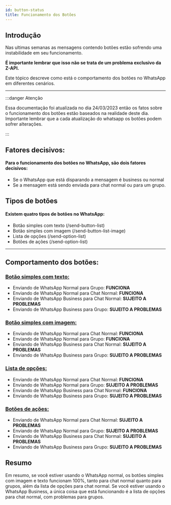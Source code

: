 ```yaml
---
id: button-status
title: Funcionamento dos Botões
---
```


## Introdução

Nas ultimas semanas as mensagens contendo botões estão sofrendo uma instabilidade em seu funcionamento.

**É importante lembrar que isso não se trata de um problema exclusivo da Z-API.**

Este tópico descreve como está o comportamento dos botões no WhatsApp em diferentes cenários.

---

:::danger Atenção

Essa documentação foi atualizada no dia 24/03/2023 então os fatos sobre o funcionamento dos botões estão baseados na realidade deste dia. Importante lembrar que a cada atualização do whatsapp os botões podem sofrer alterações.

:::

## Fatores decisivos:

#### Para o funcionamento dos botões no WhatsApp, são dois fatores decisivos:

- Se o WhatsApp que está disparando a mensagem é business ou normal
- Se a mensagem está sendo enviada para chat normal ou para um grupo.

## Tipos de botões

#### Existem quatro tipos de botões no WhatsApp:

- Botão simples com texto (/send-button-list)
- Botão simples com imagem (/send-button-list-image)
- Lista de opções (/send-option-list)
- Botões de ações (/send-option-list)

---

## Comportamento dos botões:

### [Botão simples com texto:](https://developer.z-api.io/message/send-button-list)

- Enviando de WhatsApp Normal para Grupo: **FUNCIONA**
- Enviando de WhatsApp Normal para Chat Normal: **FUNCIONA**
- Enviando de WhatsApp Business para Chat Normal: **SUJEITO A PROBLEMAS**
- Enviando de WhatsApp Business para Grupo: **SUJEITO A PROBLEMAS**

### [Botão simples com imagem:](https://developer.z-api.io/message/send-button-list-image)

- Enviando de WhatsApp Normal para Chat Normal: **FUNCIONA**
- Enviando de WhatsApp Normal para Grupo: **FUNCIONA**
- Enviando de WhatsApp Business para Chat Normal: **SUJEITO A PROBLEMAS**
- Enviando de WhatsApp Business para Grupo: **SUJEITO A PROBLEMAS**

### [Lista de opções:](https://developer.z-api.io/message/send-option-list)

- Enviando de WhatsApp Normal para Chat Normal: **FUNCIONA**
- Enviando de WhatsApp Normal para Grupo: **SUJEITO A PROBLEMAS**
- Enviando de WhatsApp Business para Chat Normal: **FUNCIONA**
- Enviando de WhatsApp Business para Grupo: **SUJEITO A PROBLEMAS**

### [Botões de ações:](https://developer.z-api.io/message/send-option-list)

- Enviando de WhatsApp Normal para Chat Normal: **SUJEITO A PROBLEMAS**
- Enviando de WhatsApp Normal para Grupo: **SUJEITO A PROBLEMAS**
- Enviando de WhatsApp Business para Chat Normal: **SUJEITO A PROBLEMAS**
- Enviando de WhatsApp Business para Grupo: **SUJEITO A PROBLEMAS**

## Resumo

Em resumo, se você estiver usando o WhatsApp normal, os botões simples com imagem e texto funcionam 100%, tanto para chat normal quanto para grupos, além da lista de opções para chat normal. Se você estiver usando o WhatsApp Business, a única coisa que está funcionando é a lista de opções para chat normal, com problemas para grupos.
